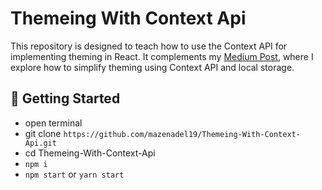 # Themeing With Context Api

This repository is designed to teach how to use the Context API for implementing theming in React. It complements my [Medium Post](https://mazenadel19.medium.com/theming-made-easy-with-context-api-and-local-storage-a0f8fc634ae8), where I explore how to simplify theming using Context API and local storage.


## 🚀 Getting Started

- open terminal
- git clone `https://github.com/mazenadel19/Themeing-With-Context-Api.git`
- cd Themeing-With-Context-Api
- `npm i`
- `npm start` or `yarn start`

